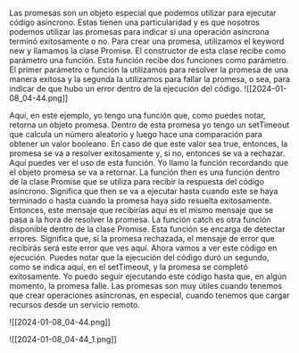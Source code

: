  Las promesas son un objeto especial que podemos utilizar para ejecutar código asíncrono. Estas tienen una particularidad y es que nosotros podemos utilizar las promesas para indicar si una operación asíncrona terminó exitosamente o no. Para crear una promesa, utilizamos el keyword new y llamamos la clase Promise. El constructor de esta clase recibe como parámetro una función. Esta función recibe dos funciones como parámetro. El primer parámetro o función la utilizamos para resolver la promesa de una manera exitosa y la segunda la utilizamos para fallar la promesa, o sea, para indicar de que hubo un error dentro de la ejecución del código. 
 ![[2024-01-08_04-44.png]]
 
 
 
 Aquí, en este ejemplo, yo tengo una función que, como puedes notar, retorna un objeto promesa. Dentro de esta promesa yo tengo un setTimeout que calcula un número aleatorio y luego hace una comparación para obtener un valor booleano. En caso de que este valor sea true, entonces, la promesa se va a resolver exitosamente y, si no, entonces se va a rechazar. Aquí puedes ver el uso de esta función. Yo llamo la función recordando que el objeto promesa se va a retornar. La función then es una función dentro de la clase Promise que se utiliza para recibir la respuesta del código asíncrono. Significa que then se va a ejecutar hasta cuando este se haya terminado o hasta cuando la promesa haya sido resuelta exitosamente. Entonces, este mensaje que recibirías aquí es el mismo mensaje que se pasa a la hora de resolver la promesa. La función catch es otra función disponible dentro de la clase Promise. Esta función se encarga de detectar errores. Significa que, si la promesa rechazada, el mensaje de error que recibirás será este error que ves aquí. Ahora vamos a ver este código en ejecución. Puedes notar que la ejecución del código duró un segundo, como se indica aquí, en el setTimeout, y la promesa se completó exitosamente. Yo puedo seguir ejecutando este código hasta que, en algún momento, la promesa falle. Las promesas son muy útiles cuando tenemos que crear operaciones asíncronas, en especial, cuando tenemos que cargar recursos desde un servicio remoto. 

![[2024-01-08_04-44.png]]







![[2024-01-08_04-44_1.png]]